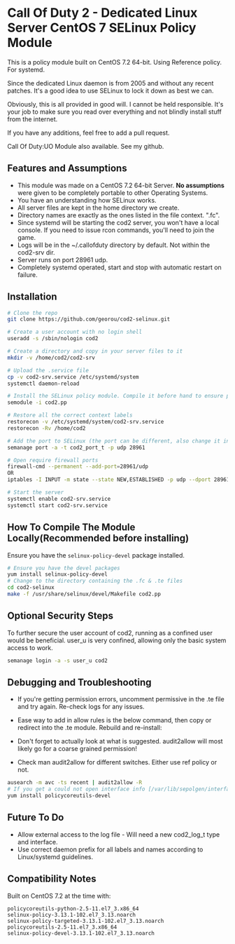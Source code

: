 # Call Of Duty 2 - Dedicated Linux Server CentOS 7 SELinux Policy Module

This is a policy module built on CentOS 7.2 64-bit. Using Reference policy. For systemd.

Since the dedicated Linux daemon is from 2005 and without any recent patches. It's a good idea to use SELinux to lock it down as best we can.

Obviously, this is all provided in good will. I cannot be held responsible. It's your job to make sure you read over everything and not blindly install stuff from the internet.

If you have any additions, feel free to add a pull request.

Call Of Duty:UO Module also available. See my github.

## Features and Assumptions
* This module was made on a CentOS 7.2 64-bit Server. **No assumptions** were given to be completely portable to other Operating Systems.
* You have an understanding how SELinux works.
* All server files are kept in the home directory we create.
* Directory names are exactly as the ones listed in the file context. ".fc".
* Since systemd will be starting the cod2 server, you won't have a local console. If you need to issue rcon commands, you'll need to join the game.
* Logs will be in the ~/.callofduty directory by default. Not within the cod2-srv dir.
* Server runs on port 28961 udp.
* Completely systemd operated, start and stop with automatic restart on failure.


## Installation
```sh
# Clone the repo
git clone https://github.com/georou/cod2-selinux.git

# Create a user account with no login shell
useradd -s /sbin/nologin cod2

# Create a directory and copy in your server files to it
mkdir -v /home/cod2/cod2-srv

# Upload the .service file
cp -v cod2-srv.service /etc/systemd/system
systemctl daemon-reload

# Install the SELinux policy module. Compile it before hand to ensure proper compatibility (see below)
semodule -i cod2.pp

# Restore all the correct context labels
restorecon -v /etc/systemd/system/cod2-srv.service
restorecon -Rv /home/cod2

# Add the port to SELinux (the port can be different, also change it in the service file)
semanage port -a -t cod2_port_t -p udp 28961

# Open require firewall ports
firewall-cmd --permanent --add-port=28961/udp
OR
iptables -I INPUT -m state --state NEW,ESTABLISHED -p udp --dport 28961 -j ACCEPT

# Start the server
systemctl enable cod2-srv.service
systemctl start cod2-srv.service
```

## How To Compile The Module Locally(Recommended before installing)
Ensure you have the `selinux-policy-devel` package installed.
```sh
# Ensure you have the devel packages
yum install selinux-policy-devel
# Change to the directory containing the .fc & .te files
cd cod2-selinux
make -f /usr/share/selinux/devel/Makefile cod2.pp
```

## Optional Security Steps

To further secure the user account of cod2, running as a confined user would be beneficial. user_u is very confined, allowing only the basic system access to work.
```sh
semanage login -a -s user_u cod2
```

## Debugging and Troubleshooting

* If you're getting permission errors, uncomment permissive in the .te file and try again. Re-check logs for any issues.

* Ease way to add in allow rules is the below command, then copy or redirect into the .te module. Rebuild and re-install:
* Don't forget to actually look at what is suggested. audit2allow will most likely go for a coarse grained permission!
* Check man audit2allow for different switches. Either use ref policy or not.
```sh
ausearch -m avc -ts recent | audit2allow -R
# If you get a could not open interface info [/var/lib/sepolgen/interface_info] error, install:
yum install policycoreutils-devel
```

## Future To Do

* Allow external access to the log file - Will need a new cod2_log_t type and interface.
* Use correct daemon prefix for all labels and names according to Linux/systemd guidelines.

## Compatibility Notes
Built on CentOS 7.2 at the time with:
```
policycoreutils-python-2.5-11.el7_3.x86_64
selinux-policy-3.13.1-102.el7_3.13.noarch
selinux-policy-targeted-3.13.1-102.el7_3.13.noarch
policycoreutils-2.5-11.el7_3.x86_64
selinux-policy-devel-3.13.1-102.el7_3.13.noarch
```
